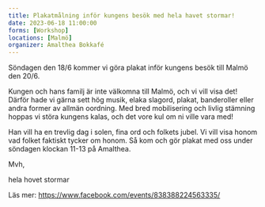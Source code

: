 ```yaml
---
title: Plakatmålning inför kungens besök med hela havet stormar!
date: 2023-06-18 11:00:00
forms: [Workshop]
locations: [Malmö]
organizer: Amalthea Bokkafé
---
```

Söndagen den 18/6 kommer vi göra plakat inför kungens besök till Malmö den 20/6. 

Kungen och hans familj är inte välkomna till Malmö, och vi vill visa det! Därför hade vi gärna sett hög musik, elaka slagord, plakat, banderoller eller andra former av allmän oordning. Med bred mobilisering och livlig stämning hoppas vi störa kungens kalas, och det vore kul om ni ville vara med!

Han vill ha en trevlig dag i solen, fina ord och folkets jubel. Vi vill visa honom vad folket faktiskt tycker om honom. Så kom och gör plakat med oss under söndagen klockan 11-13 på Amalthea. 

Mvh,

hela hovet stormar

Läs mer: https://www.facebook.com/events/838388224563335/
